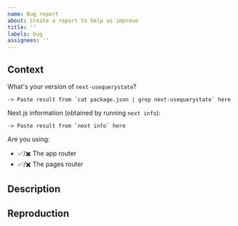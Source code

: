 ```yaml
---
name: Bug report
about: Create a report to help us improve
title: ''
labels: bug
assignees: ''
---
```


<!-- Please read and follow the issue template. Issues submitted without a reproduction and context will take longer to resolve. -->

## Context

What's your version of `next-usequerystate`?

```
-> Paste result from `cat package.json | grep next-usequerystate` here
```

Next.js information (obtained by running `next info`):

```
-> Paste result from `next info` here
```

Are you using:

<!-- Remove the ✅ (is used) or the ✖️ (is not used): -->

- ✅/✖️ The app router
- ✅/✖️ The pages router

## Description

<!-- A clear and concise description of what the bug is, and what you expected to happen instead. -->

## Reproduction

<!-- Please provide a minimal reproduction in a CodeSandbox playground or dedicated repository, along with the steps to take to encounter the issue.

Example: Steps to reproduce the behavior:

1. Go to '...'
2. Click on '....'
3. Scroll down to '....'
4. See error

 -->
